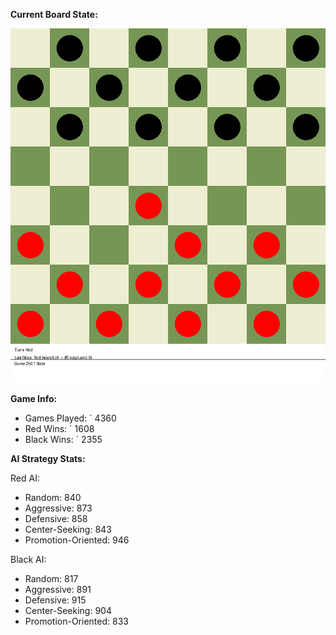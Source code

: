 
**Current Board State:**  
<!-- START_GIF -->
![Checkers Game](./checkers_game.gif)
<!-- END_GIF -->

**Game Info:**  
- Games Played: `<!-- GAMES_PLAYED --> 4360
- Red Wins: `<!-- RED_WINS --> 1608
- Black Wins: `<!-- BLACK_WINS --> 2355

<!-- AI_STATS -->
**AI Strategy Stats:**

Red AI:
- Random: 840
- Aggressive: 873
- Defensive: 858
- Center-Seeking: 843
- Promotion-Oriented: 946

Black AI:
- Random: 817
- Aggressive: 891
- Defensive: 915
- Center-Seeking: 904
- Promotion-Oriented: 833
